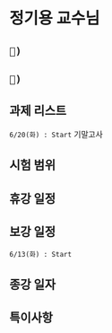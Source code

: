 # 정기용 교수님

## `📱) `

## `📩) `

## 과제 리스트

`6/20(화) : Start` 기말고사

## 시험 범위

## 휴강 일정

## 보강 일정

`6/13(화) : Start`

## 종강 일자

## 특이사항
